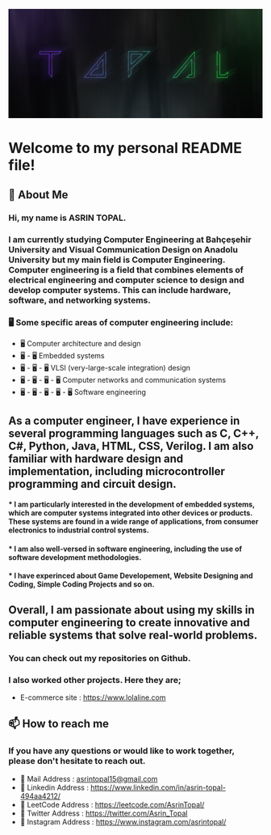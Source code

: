
![](https://github.com/AsrinTopal/AsrinTopal/blob/main/ATBANNER.jpg)

# Welcome to my personal README file!
## 🚀 About Me
### Hi, my name is ASRIN TOPAL. 
### I am currently studying Computer Engineering at Bahçeşehir University and Visual Communication Design on Anadolu University but my main field is Computer Engineering. Computer engineering is a field that combines elements of electrical engineering and computer science to design and develop computer systems. This can include hardware, software, and networking systems.

### 🖥️ Some specific areas of computer engineering include:

- 🖥️ Computer architecture and design
- 🖥️ - 🖥️ Embedded systems
- 🖥️ - 🖥️ - 🖥️ VLSI (very-large-scale integration) design
- 🖥️ - 🖥️ - 🖥️ - 🖥️ Computer networks and communication systems
- 🖥️ - 🖥️ - 🖥️ - 🖥️ - 🖥️ Software engineering

## As a computer engineer, I have experience in several programming languages such as C, C++, C#, Python, Java, HTML, CSS, Verilog. I am also familiar with hardware design and implementation, including microcontroller programming and circuit design.

#### * I am particularly interested in the development of embedded systems, which are computer systems integrated into other devices or products. These systems are found in a wide range of applications, from consumer electronics to industrial control systems.
####  * I am also well-versed in software engineering, including the use of software development methodologies.
####  * I have experinced about Game Developement, Website Designing and Coding, Simple Coding Projects and so on.

## Overall, I am passionate about using my skills in computer engineering to create innovative and reliable systems that solve real-world problems.

### You can check out my repositories on Github.
### I also worked other projects. Here they are;
  * E-commerce site : https://www.lolaline.com

## 📫 How to reach me 
### If you have any questions or would like to work together, please don't hesitate to reach out.

- 🔗 Mail Address : asrintopal15@gmail.com
- 🔗 Linkedin Address : https://www.linkedin.com/in/asrin-topal-494aa4212/
- 🔗 LeetCode Address : https://leetcode.com/AsrinTopal/
- 🔗 Twitter Address : https://twitter.com/Asrin_Topal
- 🔗 Instagram Address : https://www.instagram.com/asrintopal/


<!---
AsrinTopal/AsrinTopal is a ✨ special ✨ repository because its `README.md` (this file) appears on your GitHub profile.
You can click the Preview link to take a look at your changes.
--->
